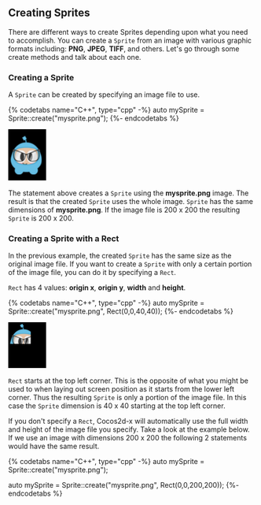 ## Creating Sprites
There are different ways to create Sprites depending upon what you need to
accomplish. You can create a `Sprite` from an image with various graphic formats
including: __PNG__, __JPEG__, __TIFF__, and others. Let's go through some create methods and
talk about each one.

### Creating a Sprite
A `Sprite` can be created by specifying an image file to use.

{% codetabs name="C++", type="cpp" -%}
auto mySprite = Sprite::create("mysprite.png");
{%- endcodetabs %}

![](sprites-img/i1.png "")

The statement above creates a `Sprite` using the __mysprite.png__ image. The result
is that the created `Sprite` uses the whole image. `Sprite` has the same dimensions
of __mysprite.png__. If the image file is 200 x 200 the resulting `Sprite` is 200 x 200.

### Creating a Sprite with a Rect

In the previous example, the created `Sprite` has the same size as the original
image file. If you want to create a `Sprite` with only a certain portion of the
image file, you can do it by specifying a `Rect`.

`Rect` has 4 values: __origin x__, __origin y__, __width__ and __height__.

{% codetabs name="C++", type="cpp" -%}
auto mySprite = Sprite::create("mysprite.png", Rect(0,0,40,40));
{%- endcodetabs %}

![](sprites-img/i4.png "")

`Rect` starts at the top left corner. This is the opposite of what you might be
used to when laying out screen position as it starts from the lower left corner.
Thus the resulting `Sprite` is only a portion of the image file. In this case the
`Sprite` dimension is 40 x 40 starting at the top left corner.

If you don't specify a `Rect`, Cocos2d-x will automatically use the full width
and height of the image file you specify. Take a look at the example below. If
we use an image with dimensions 200 x 200 the following 2 statements would have
the same result.

{% codetabs name="C++", type="cpp" -%}
auto mySprite = Sprite::create("mysprite.png");

auto mySprite = Sprite::create("mysprite.png", Rect(0,0,200,200));
{%- endcodetabs %}
